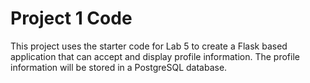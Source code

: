 # Project 1 Code
This project uses the starter code for Lab 5 to create a Flask based application that can
accept and display profile information. The profile information will be
stored in a PostgreSQL database.